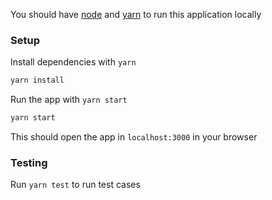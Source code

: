 You should have [node](https://nodejs.org/en/download/) and [yarn](https://yarnpkg.com/lang/en/docs/install) to run this application locally

### Setup

Install dependencies with `yarn`

```bash
yarn install
```

Run the app with `yarn start`

```bash
yarn start
```

This should open the app in `localhost:3000` in your browser



### Testing

Run `yarn test` to run test cases
